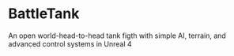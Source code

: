 # BattleTank
An open world-head-to-head tank figth with simple AI, terrain, and advanced control systems in Unreal 4
